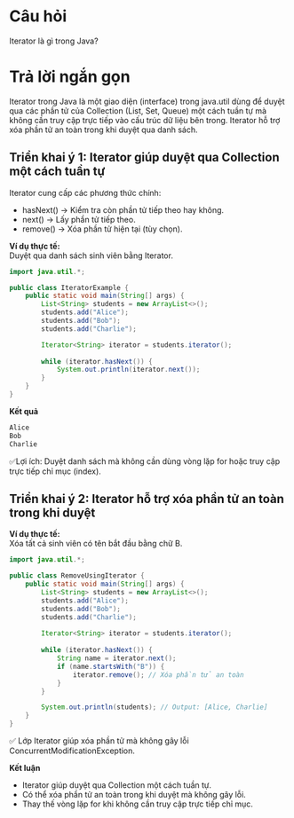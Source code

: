 # Câu hỏi
Iterator là gì trong Java?

# Trả lời ngắn gọn  
Iterator trong Java là một giao diện (interface) trong java.util dùng để duyệt qua các phần tử của Collection (List, Set, Queue) một cách tuần tự mà không cần truy cập trực tiếp vào cấu trúc dữ liệu bên trong. Iterator hỗ trợ xóa phần tử an toàn trong khi duyệt qua danh sách.


## Triển khai ý 1: Iterator giúp duyệt qua Collection một cách tuần tự
Iterator cung cấp các phương thức chính:
*	hasNext() → Kiểm tra còn phần tử tiếp theo hay không.
*	next() → Lấy phần tử tiếp theo.
*	remove() → Xóa phần tử hiện tại (tùy chọn).

**Ví dụ thực tế:**  
Duyệt qua danh sách sinh viên bằng Iterator.
```java
import java.util.*;

public class IteratorExample {
    public static void main(String[] args) {
        List<String> students = new ArrayList<>();
        students.add("Alice");
        students.add("Bob");
        students.add("Charlie");

        Iterator<String> iterator = students.iterator();
        
        while (iterator.hasNext()) {
            System.out.println(iterator.next());
        }
    }
}

```  
**Kết quả**
```java
Alice  
Bob  
Charlie  
```
✅Lợi ích: Duyệt danh sách mà không cần dùng vòng lặp for hoặc truy cập trực tiếp chỉ mục (index).

## Triển khai ý 2: Iterator hỗ trợ xóa phần tử an toàn trong khi duyệt

**Ví dụ thực tế:**  
Xóa tất cả sinh viên có tên bắt đầu bằng chữ B.
```java
import java.util.*;

public class RemoveUsingIterator {
    public static void main(String[] args) {
        List<String> students = new ArrayList<>();
        students.add("Alice");
        students.add("Bob");
        students.add("Charlie");
        
        Iterator<String> iterator = students.iterator();
        
        while (iterator.hasNext()) {
            String name = iterator.next();
            if (name.startsWith("B")) {
                iterator.remove(); // Xóa phần tử an toàn
            }
        }

        System.out.println(students); // Output: [Alice, Charlie]
    }
}

```  
✅ Lớp Iterator giúp xóa phần tử mà không gây lỗi ConcurrentModificationException.

**Kết luận**
*	Iterator giúp duyệt qua Collection một cách tuần tự.
*	Có thể xóa phần tử an toàn trong khi duyệt mà không gây lỗi.
*	Thay thế vòng lặp for khi không cần truy cập trực tiếp chỉ mục.

